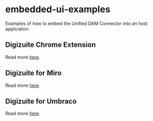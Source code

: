 # embedded-ui-examples
Examples of how to embed the Unified DAM Connector into an host application

## Digizuite Chrome Extension
Read more [here](/digizuite-chrome-extension/README.md).

## Digizuite for Miro
Read more [here](/digizuite-for-miro/README.md).

## Digizuite for Umbraco
Read more [here](/digizuite-for-umbraco/README.md).
